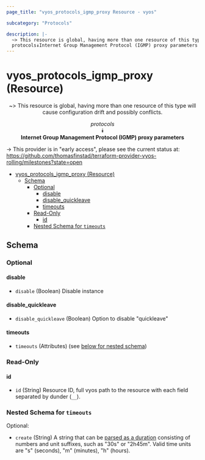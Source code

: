 ```yaml
---
page_title: "vyos_protocols_igmp_proxy Resource - vyos"

subcategory: "Protocols"

description: |-
  ~> This resource is global, having more than one resource of this type will cause configuration drift and possibly conflicts.
  protocols⯯Internet Group Management Protocol (IGMP) proxy parameters
---
```


# vyos_protocols_igmp_proxy (Resource)
<center>

~> This resource is global, having more than one resource of this type will cause configuration drift and possibly conflicts.

*protocols*  
⯯  
**Internet Group Management Protocol (IGMP) proxy parameters**


</center>

-> This provider is in "early access", please see the current status at: https://github.com/thomasfinstad/terraform-provider-vyos-rolling/milestones?state=open

<!--TOC-->

- [vyos_protocols_igmp_proxy (Resource)](#vyos_protocols_igmp_proxy-resource)
  - [Schema](#schema)
    - [Optional](#optional)
      - [disable](#disable)
      - [disable_quickleave](#disable_quickleave)
      - [timeouts](#timeouts)
    - [Read-Only](#read-only)
      - [id](#id)
    - [Nested Schema for `timeouts`](#nested-schema-for-timeouts)

<!--TOC-->

<!-- schema generated by tfplugindocs -->
## Schema

### Optional

#### disable
- `disable` (Boolean) Disable instance
#### disable_quickleave
- `disable_quickleave` (Boolean) Option to disable &#34;quickleave&#34;
#### timeouts
- `timeouts` (Attributes) (see [below for nested schema](#nestedatt--timeouts))

### Read-Only

#### id
- `id` (String) Resource ID, full vyos path to the resource with each field separated by dunder (`__`).

<a id="nestedatt--timeouts"></a>
### Nested Schema for `timeouts`

Optional:

- `create` (String) A string that can be [parsed as a duration](https://pkg.go.dev/time#ParseDuration) consisting of numbers and unit suffixes, such as &#34;30s&#34; or &#34;2h45m&#34;. Valid time units are &#34;s&#34; (seconds), &#34;m&#34; (minutes), &#34;h&#34; (hours).
